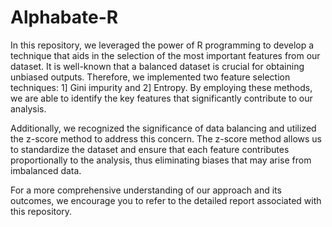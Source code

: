 # Alphabate-R


In this repository, we leveraged the power of R programming to develop a technique that aids in the selection of the most important features from our dataset. It is well-known that a balanced dataset is crucial for obtaining unbiased outputs. Therefore, we implemented two feature selection techniques: 1] Gini impurity and 2] Entropy. By employing these methods, we are able to identify the key features that significantly contribute to our analysis.

Additionally, we recognized the significance of data balancing and utilized the z-score method to address this concern. The z-score method allows us to standardize the dataset and ensure that each feature contributes proportionally to the analysis, thus eliminating biases that may arise from imbalanced data.

For a more comprehensive understanding of our approach and its outcomes, we encourage you to refer to the detailed report associated with this repository.
